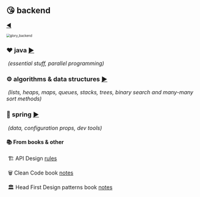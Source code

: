 ## :kissing_heart: backend

[:arrow_backward:](../index)

<img src="../../src/img/glory_backend.gif" alt="glory_backend" style="zoom: 60%;" />

### :heart: java [:arrow_forward:](java/java_index)

​	*(essential stuff, parallel programming)*

### :gear: algorithms & data structures [:arrow_forward:](algorithms/algorithms_index)

​	*(lists, heaps, maps, queues, stacks, trees, binary search and many-many sort methods)*

### :tulip: spring [:arrow_forward:](spring/spring_index)

​	*(data, configuration props, dev tools)*


#### :books: From books & other

​	:building_construction: API Design [rules](api_design_rules)

​	:wastebasket: Clean Code book [notes](clean_code) 

​	:classical_building: Head First Design patterns book [notes](head_first_design_patterns)

​	

